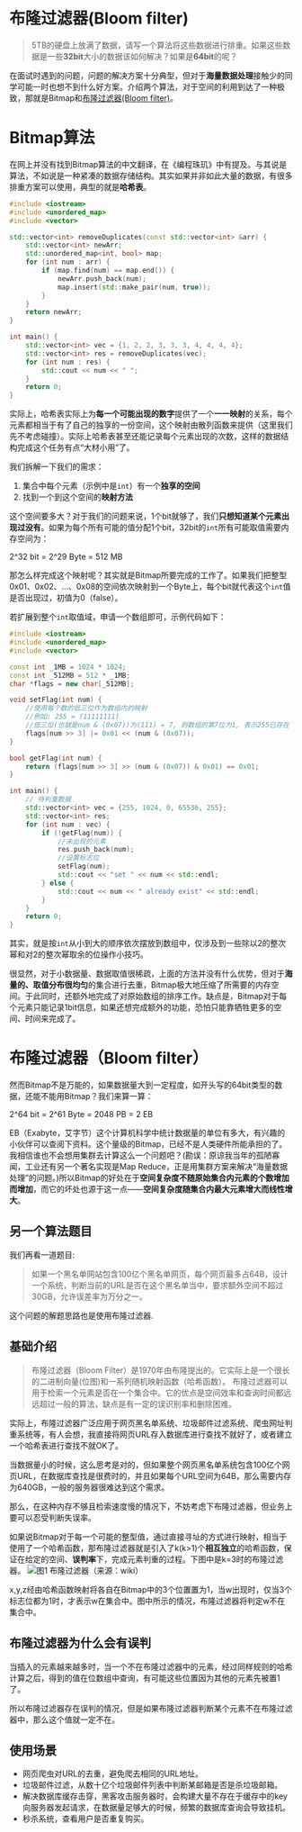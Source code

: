 # 布隆过滤器(Bloom filter)

> 5TB的硬盘上放满了数据，请写一个算法将这些数据进行排重。如果这些数据是一些**32bit**大小的数据该如何解决？如果是**64bit**的呢？

在面试时遇到的问题，问题的解决方案十分典型，但对于**海量数据处理**接触少的同学可能一时也想不到什么好方案。介绍两个算法，对于空间的利用到达了一种极致，那就是Bitmap和[布隆过滤器(Bloom filter)](https://en.wikipedia.org/wiki/Bloom_filter)。

# Bitmap算法

在网上并没有找到Bitmap算法的中文翻译，在《编程珠玑》中有提及。与其说是算法，不如说是一种紧凑的数据存储结构。其实如果并非如此大量的数据，有很多排重方案可以使用，典型的就是**哈希表**。

```c++
#include <iostream>
#include <unordered_map>
#include <vector>

std::vector<int> removeDuplicates(const std::vector<int> &arr) {
    std::vector<int> newArr;
    std::unordered_map<int, bool> map;
    for (int num : arr) {
        if (map.find(num) == map.end()) {
            newArr.push_back(num);
            map.insert(std::make_pair(num, true));
        }
    }
    return newArr;
}

int main() {
    std::vector<int> vec = {1, 2, 2, 3, 3, 3, 4, 4, 4, 4};
    std::vector<int> res = removeDuplicates(vec);
    for (int num : res) {
        std::cout << num << " ";
    }
    return 0;
}
```

实际上，哈希表实际上为**每一个可能出现的数字**提供了一个**一一映射**的关系，每个元素都相当于有了自己的独享的一份空间，这个映射由散列函数来提供（这里我们先不考虑碰撞）。实际上哈希表甚至还能记录每个元素出现的次数，这样的数据结构完成这个任务有点“大材小用”了。

我们拆解一下我们的需求：

1.  集合中每个元素（示例中是`int`）有一个**独享的空间**
2.  找到一个到这个空间的**映射方法**

这个空间要多大？对于我们的问题来说，1个bit就够了，我们**只想知道某个元素出现过没有**。如果为每个所有可能的值分配1个bit，32bit的`int`所有可能取值需要内存空间为：

2^32 bit = 2^29 Byte = 512 MB

那怎么样完成这个映射呢？其实就是Bitmap所要完成的工作了。如果我们把整型0x01、0x02、…、0x08的空间依次映射到一个Byte上，每个bit就代表这个`int`值是否出现过，初值为0（false）。

若扩展到整个`int`取值域，申请一个数组即可，示例代码如下：

```c++
#include <iostream>
#include <unordered_map>
#include <vector>

const int _1MB = 1024 * 1024;
const int _512MB = 512 * _1MB;
char *flags = new char[_512MB];

void setFlag(int num) {
    //使用每个数的低三位作为数组内的映射
    //例如: 255 = (11111111)
    //低三位(也就是num & (0x07))为(111) = 7, 则数组的第7位为1, 表示255已存在
    flags[num >> 3] |= 0x01 << (num & (0x07));
}

bool getFlag(int num) {
    return (flags[num >> 3] >> (num & (0x07)) & 0x01) == 0x01;
}

int main() {
    // 待判重数据
    std::vector<int> vec = {255, 1024, 0, 65536, 255};
    std::vector<int> res;
    for (int num : vec) {
        if (!getFlag(num)) {
            //未出现的元素
            res.push_back(num);
            //设置标志位
            setFlag(num);
            std::cout << "set " << num << std::endl;
        } else {
            std::cout << num << " already exist" << std::endl;
        }
    }
    return 0;
}
```

其实，就是按`int`从小到大的顺序依次摆放到数组中，仅涉及到一些除以2的整次幂和对2的整次幂取余的位操作小技巧。

很显然，对于小数据量、数据取值很稀疏，上面的方法并没有什么优势，但对于**海量的、取值分布很均匀**的集合进行去重，Bitmap极大地压缩了所需要的内存空间。于此同时，还额外地完成了对原始数组的排序工作。缺点是，Bitmap对于每个元素只能记录1bit信息，如果还想完成额外的功能，恐怕只能靠牺牲更多的空间、时间来完成了。

# 布隆过滤器（Bloom filter）

然而Bitmap不是万能的，如果数据量大到一定程度，如开头写的64bit类型的数据，还能不能用Bitmap？我们来算一算：

2^64 bit = 2^61 Byte = 2048 PB = 2 EB

EB（Exabyte，艾字节）这个计算机科学中统计数据量的单位有多大，有兴趣的小伙伴可以查阅下资料。这个量级的Bitmap，已经不是人类硬件所能承担的了。我相信谁也不会想用集群去计算这么一个问题吧？(勘误：原谅我当年的孤陋寡闻，工业还有另一个著名实现是Map Reduce，正是用集群方案来解决“海量数据处理”的问题。)所以Bitmap的好处在于**空间复杂度不随原始集合内元素的个数增加而增加**，而它的坏处也源于这一点——**空间复杂度随集合内最大元素增大而线性增大**。

## 另一个算法题目

我们再看一道题目:

> 如果一个黑名单网站包含100亿个黑名单网页，每个网页最多占64B，设计一个系统，判断当前的URL是否在这个黑名单当中，要求额外空间不超过30GB，允许误差率为万分之一。

这个问题的解题思路也是使用布隆过滤器.

## 基础介绍

> 布隆过滤器（Bloom Filter）是1970年由布隆提出的。它实际上是一个很长的二进制向量(位图)和一系列随机映射函数（哈希函数）。
> 布隆过滤器可以用于检索一个元素是否在一个集合中。它的优点是空间效率和查询时间都远远超过一般的算法，缺点是有一定的误识别率和删除困难。

实际上，布隆过滤器广泛应用于网页黑名单系统、垃圾邮件过滤系统、爬虫网址判重系统等，有人会想，我直接将网页URL存入数据库进行查找不就好了，或者建立一个哈希表进行查找不就OK了。

当数据量小的时候，这么思考是对的，但如果整个网页黑名单系统包含100亿个网页URL，在数据库查找是很费时的，并且如果每个URL空间为64B，那么需要内存为640GB，一般的服务器很难达到这个需求。

那么，在这种内存不够且检索速度慢的情况下，不妨考虑下布隆过滤器，但业务上要可以忍受判断失误率。

如果说Bitmap对于每一个可能的整型值，通过直接寻址的方式进行映射，相当于使用了一个哈希函数，那布隆过滤器就是引入了k(k>1)个**相互独立**的哈希函数，保证在给定的空间、**误判率**下，完成元素判重的过程。下图中是k=3时的布隆过滤器。
![图1 布隆过滤器（来源：wiki）](https://imgconvert.csdnimg.cn/aHR0cDovL2ltZy5ibG9nLmNzZG4ubmV0LzIwMTcwMjI3MTUxMzUzNTA1?x-oss-process=image/format,png)

x,y,z经由哈希函数映射将各自在Bitmap中的3个位置置为1，当w出现时，仅当3个标志位都为1时，才表示w在集合中。图中所示的情况，布隆过滤器将判定w不在集合中。

## 布隆过滤器为什么会有误判

当插入的元素越来越多时，当一个不在布隆过滤器中的元素，经过同样规则的哈希计算之后，得到的值在位数组中查询，有可能这些位置因为其他的元素先被置1了。

所以布隆过滤器存在误判的情况，但是如果布隆过滤器判断某个元素不在布隆过滤器中，那么这个值就一定不在。

## 使用场景
+ 网页爬虫对URL的去重，避免爬去相同的URL地址。
+ 垃圾邮件过滤，从数十亿个垃圾邮件列表中判断某邮箱是否是杀垃圾邮箱。
+ 解决数据库缓存击穿，黑客攻击服务器时，会构建大量不存在于缓存中的key向服务器发起请求，在数据量足够大的时候，频繁的数据库查询会导致挂机。
+ 秒杀系统，查看用户是否重复购买。
